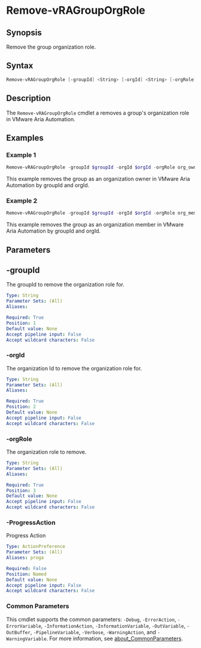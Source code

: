 # Remove-vRAGroupOrgRole

## Synopsis

Remove the group organization role.

## Syntax

```powershell
Remove-vRAGroupOrgRole [-groupId] <String> [-orgId] <String> [-orgRole] <String> [-ProgressAction <ActionPreference>] [<CommonParameters>]
```

## Description

The `Remove-vRAGroupOrgRole` cmdlet a removes a group's organization role in VMware Aria Automation.

## Examples

### Example 1

```powershell
Remove-vRAGroupOrgRole -groupId $groupId -orgId $orgId -orgRole org_owner
```

This example removes the group as an organization owner in VMware Aria Automation by groupId and orgId.

### Example 2

```powershell
Remove-vRAGroupOrgRole -groupId $groupId -orgId $orgId -orgRole org_member
```

This example removes the group as an organization member in VMware Aria Automation by groupId and orgId.

## Parameters

## -groupId

The groupId to remove the organization role for.

```yaml
Type: String
Parameter Sets: (All)
Aliases:

Required: True
Position: 1
Default value: None
Accept pipeline input: False
Accept wildcard characters: False
```

### -orgId

The organization Id to remove the organization role for.

```yaml
Type: String
Parameter Sets: (All)
Aliases:

Required: True
Position: 2
Default value: None
Accept pipeline input: False
Accept wildcard characters: False
```

### -orgRole

The organization role to remove.

```yaml
Type: String
Parameter Sets: (All)
Aliases:

Required: True
Position: 3
Default value: None
Accept pipeline input: False
Accept wildcard characters: False
```

### -ProgressAction

Progress Action

```yaml
Type: ActionPreference
Parameter Sets: (All)
Aliases: proga

Required: False
Position: Named
Default value: None
Accept pipeline input: False
Accept wildcard characters: False
```

### Common Parameters

This cmdlet supports the common parameters: `-Debug`, `-ErrorAction`, `-ErrorVariable`, `-InformationAction`, `-InformationVariable`, `-OutVariable`, `-OutBuffer`, `-PipelineVariable`, `-Verbose`, `-WarningAction`, and `-WarningVariable`. For more information, see [about_CommonParameters](http://go.microsoft.com/fwlink/?LinkID=113216).
